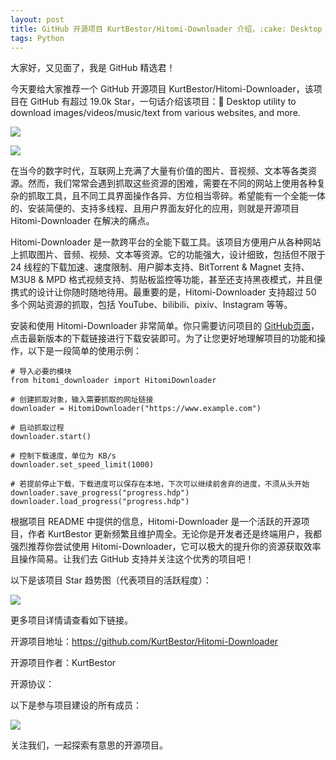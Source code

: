 ```yaml
---
layout: post
title: GitHub 开源项目 KurtBestor/Hitomi-Downloader 介绍，:cake: Desktop utility to download images/videos/music/text from various websites, and more.
tags: Python
---
```


大家好，又见面了，我是 GitHub 精选君！

今天要给大家推荐一个 GitHub 开源项目 KurtBestor/Hitomi-Downloader，该项目在 GitHub 有超过 19.0k Star，一句话介绍该项目：:cake: Desktop utility to download images/videos/music/text from various websites, and more.




![](https://raw.githubusercontent.com/KurtBestor/Hitomi-Downloader/master/imgs/card_crop.png)

![](https://raw.githubusercontent.com/KurtBestor/Hitomi-Downloader/master/imgs/how_to_download.gif)



在当今的数字时代，互联网上充满了大量有价值的图片、音视频、文本等各类资源。然而，我们常常会遇到抓取这些资源的困难，需要在不同的网站上使用各种复杂的抓取工具，且不同工具界面操作各异、方位相当零碎。希望能有一个全能一体的、安装简便的、支持多线程、且用户界面友好化的应用，则就是开源项目 Hitomi-Downloader 在解决的痛点。

Hitomi-Downloader 是一款跨平台的全能下载工具。该项目方便用户从各种网站上抓取图片、音频、视频、文本等资源。它的功能强大，设计细致，包括但不限于 24 线程的下载加速、速度限制、用户脚本支持、BitTorrent & Magnet 支持、M3U8 & MPD 格式视频支持、剪贴板监控等功能，甚至还支持黑夜模式，并且便携式的设计让你随时随地待用。最重要的是，Hitomi-Downloader 支持超过 50 多个网站资源的抓取，包括 YouTube、bilibili、pixiv、Instagram 等等。

安装和使用 Hitomi-Downloader 非常简单。你只需要访问项目的 [GitHub页面](https://github.com/KurtBestor/Hitomi-Downloader)，点击最新版本的下载链接进行下载安装即可。为了让您更好地理解项目的功能和操作，以下是一段简单的使用示例：

```
# 导入必要的模块
from hitomi_downloader import HitomiDownloader

# 创建抓取对象，输入需要抓取的网址链接
downloader = HitomiDownloader("https://www.example.com")

# 启动抓取过程
downloader.start()

# 控制下载速度，单位为 KB/s
downloader.set_speed_limit(1000)

# 若提前停止下载，下载进度可以保存在本地，下次可以继续前舍弃的进度，不须从头开始
downloader.save_progress("progress.hdp")
downloader.load_progress("progress.hdp")
```

根据项目 README 中提供的信息，Hitomi-Downloader 是一个活跃的开源项目，作者 KurtBestor 更新频繁且维护周全。无论你是开发者还是终端用户，我都强烈推荐你尝试使用 Hitomi-Downloader，它可以极大的提升你的资源获取效率且操作简易。让我们去 GitHub 支持并关注这个优秀的项目吧！


以下是该项目 Star 趋势图（代表项目的活跃程度）：

![](https://api.star-history.com/svg?repos=KurtBestor/Hitomi-Downloader&type=Timeline)

更多项目详情请查看如下链接。

开源项目地址：https://github.com/KurtBestor/Hitomi-Downloader 

开源项目作者：KurtBestor

开源协议：

以下是参与项目建设的所有成员：

![](https://contrib.rocks/image?repo=KurtBestor/Hitomi-Downloader)

关注我们，一起探索有意思的开源项目。

